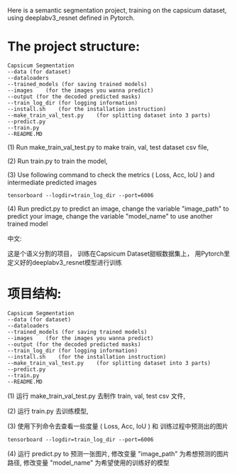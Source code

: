 Here is a semantic segmentation project, 
training on the capsicum dataset,
using deeplabv3_resnet defined in Pytorch.

# The project structure:

    Capsicum Segmentation
    --data (for dataset)
    --dataloaders
    --trained_models (for saving trained models)
    --images    (for the images you wanna predict)
    --output (for the decoded predicted masks)
    --train_log_dir (for logging information)
    --install.sh    (for the installation instruction)
    --make_train_val_test.py    (for splitting dataset into 3 parts)
    --predict.py    
    --train.py
    --README.MD
    
(1) Run make_train_val_test.py to make train, val, test dataset csv file, 

(2) Run train.py to train the model, 

(3) Use following command to check the metrics ( Loss, Acc, IoU ) and intermediate predicted images
    
    tensorboard --logdir=train_log_dir --port=6006
    
(4) Run predict.py to predict an image, 
    change the variable "image_path" to predict your image, 
    change the variable "model_name" to use another trained model

中文:

这是个语义分割的项目，
训练在Capsicum Dataset甜椒数据集上，
用Pytorch里定义好的deeplabv3_resnet模型进行训练

# 项目结构:

    Capsicum Segmentation
    --data (for dataset)
    --dataloaders
    --trained_models (for saving trained models)
    --images    (for the images you wanna predict)
    --output (for the decoded predicted masks)
    --train_log_dir (for logging information)
    --install.sh    (for the installation instruction)
    --make_train_val_test.py    (for splitting dataset into 3 parts)
    --predict.py    
    --train.py
    --README.MD
    
(1) 运行 make_train_val_test.py 去制作 train, val, test csv 文件, 

(2) 运行 train.py 去训练模型, 

(3) 使用下列命令去查看一些度量 ( Loss, Acc, IoU ) 和 训练过程中预测出的图片
    
    tensorboard --logdir=train_log_dir --port=6006
    
(4) 运行 predict.py to 预测一张图片, 
    修改变量 "image_path" 为希想预测的图片路径, 
    修改变量 "model_name" 为希望使用的训练好的模型



